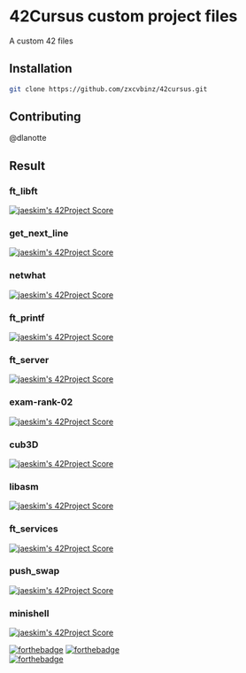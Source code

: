 # 42Cursus custom project files

A custom 42 files

## Installation


```bash
git clone https://github.com/zxcvbinz/42cursus.git
```
## Contributing
@dlanotte

## Result
### ft_libft 
[![jaeskim's 42Project Score](https://badge42.herokuapp.com/api/project/dlanotte/Libft)](https://github.com/JaeSeoKim/badge42)

### get_next_line
[![jaeskim's 42Project Score](https://badge42.herokuapp.com/api/project/dlanotte/get_next_line)](https://github.com/JaeSeoKim/badge42)

### netwhat
[![jaeskim's 42Project Score](https://badge42.herokuapp.com/api/project/dlanotte/netwhat)](https://github.com/JaeSeoKim/badge42)

### ft_printf
[![jaeskim's 42Project Score](https://badge42.herokuapp.com/api/project/dlanotte/ft_printf)](https://github.com/JaeSeoKim/badge42)

### ft_server
[![jaeskim's 42Project Score](https://badge42.herokuapp.com/api/project/dlanotte/ft_server)](https://github.com/JaeSeoKim/badge42)
### exam-rank-02
[![jaeskim's 42Project Score](https://badge42.herokuapp.com/api/project/dlanotte/ft_server)](https://github.com/JaeSeoKim/badge42)

### cub3D
[![jaeskim's 42Project Score](https://badge42.herokuapp.com/api/project/dlanotte/cub3d)](https://github.com/JaeSeoKim/badge42)

### libasm
[![jaeskim's 42Project Score](https://badge42.herokuapp.com/api/project/dlanotte/libasm)](https://github.com/JaeSeoKim/badge42)

### ft_services
[![jaeskim's 42Project Score](https://badge42.herokuapp.com/api/project/dlanotte/ft_services)](https://github.com/JaeSeoKim/badge42)

### push_swap
[![jaeskim's 42Project Score](https://badge42.herokuapp.com/api/project/dlanotte/push_swap)](https://github.com/JaeSeoKim/badge42)

### minishell
[![jaeskim's 42Project Score](https://badge42.herokuapp.com/api/project/dlanotte/minishell)](https://github.com/JaeSeoKim/badge42)

[![forthebadge](https://forthebadge.com/images/badges/made-with-c.svg)](https://forthebadge.com) 
[![forthebadge](https://forthebadge.com/images/badges/built-with-love.svg)](https://forthebadge.com)\
[![forthebadge](https://forthebadge.com/images/badges/it-works-why.svg)](https://forthebadge.com)

